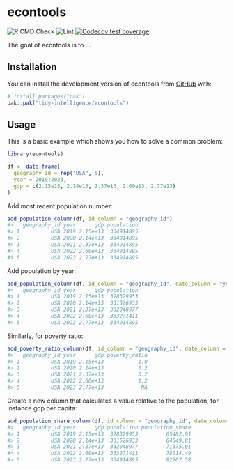 
<!-- README.md is generated from README.Rmd. Please edit that file -->

# econtools

<!-- badges: start -->

![R CMD
Check](https://github.com/tidy-intelligence/econtools/actions/workflows/R-CMD-check.yaml/badge.svg)
![Lint](https://github.com/tidy-intelligence/econtools/actions/workflows/lint.yaml/badge.svg)
[![Codecov test
coverage](https://codecov.io/gh/tidy-intelligence/econtools/graph/badge.svg)](https://app.codecov.io/gh/tidy-intelligence/econtools)
<!-- badges: end -->

The goal of econtools is to …

## Installation

You can install the development version of econtools from
[GitHub](https://github.com/) with:

``` r
# install.packages("pak")
pak::pak("tidy-intelligence/econtools")
```

## Usage

This is a basic example which shows you how to solve a common problem:

``` r
library(econtools)
```

``` r
df <- data.frame(
  geography_id = rep("USA", 5),
  year = 2019:2023,
  gdp = c(2.15e13, 2.14e13, 2.37e13, 2.60e13, 2.77e13)
)
```

Add most recent population number:

``` r
add_population_column(df, id_column = "geography_id")
#>   geography_id year      gdp population
#> 1          USA 2019 2.15e+13  334914895
#> 2          USA 2020 2.14e+13  334914895
#> 3          USA 2021 2.37e+13  334914895
#> 4          USA 2022 2.60e+13  334914895
#> 5          USA 2023 2.77e+13  334914895
```

Add population by year:

``` r
add_population_column(df, id_column = "geography_id", date_column = "year")
#>   geography_id year      gdp population
#> 1          USA 2019 2.15e+13  328329953
#> 2          USA 2020 2.14e+13  331526933
#> 3          USA 2021 2.37e+13  332048977
#> 4          USA 2022 2.60e+13  333271411
#> 5          USA 2023 2.77e+13  334914895
```

Similarly, for poverty ratio:

``` r
add_poverty_ratio_column(df, id_column = "geography_id", date_column = "year")
#>   geography_id year      gdp poverty_ratio
#> 1          USA 2019 2.15e+13           1.0
#> 2          USA 2020 2.14e+13           0.2
#> 3          USA 2021 2.37e+13           0.2
#> 4          USA 2022 2.60e+13           1.2
#> 5          USA 2023 2.77e+13            NA
```

Create a new column that calculates a value relative to the population,
for instance gdp per capita:

``` r
add_population_share_column(df, id_column = "geography_id", date_column = "year", value_column = "gdp")
#>   geography_id year      gdp population population_share
#> 1          USA 2019 2.15e+13  328329953         65482.91
#> 2          USA 2020 2.14e+13  331526933         64549.81
#> 3          USA 2021 2.37e+13  332048977         71375.01
#> 4          USA 2022 2.60e+13  333271411         78014.49
#> 5          USA 2023 2.77e+13  334914895         82707.58
```
